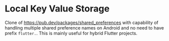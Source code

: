 # Local Key Value Storage

Clone of <https://pub.dev/packages/shared_preferences> with capability of handling multiple shared preference names on Android and no need to have prefix `flutter.`. This is mainly useful for hybrid Flutter projects.
